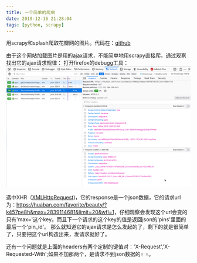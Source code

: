 ```yaml
---
title: 一个简单的爬虫
date: 2019-12-16 21:28:04
tags: [python, scrapy]
---
```


用scrapy和splash爬取花瓣网的图片。代码在：[github](https://github.com/Narlim/picture_spider)
<!--more-->

由于这个网站加载图片是用的[ajax](https://zh.wikipedia.org/wiki/AJAX)请求，不能简单地用scrapy直接爬，通过观察找出它的ajax请求规律：
打开firefox的debugg工具：
![debug](./一个简单的爬虫/a.png)

选中XHR（[XMLHttpRequest](https://zh.wikipedia.org/wiki/XMLHttpRequest))，它的response是一个json数据，它的请求url为：<https://huaban.com/favorite/beauty/?k457pe8h&max=2839114681&limit=20&wfl=1>，仔细观察会发现这个url会变的只有'max='这个key。而且下一个请求的这个key的值是返回json的'pins'里面的最后一个'pin_id'。
那么就知道它的ajax请求是怎么发起的了，剩下的就是很简单了，只要把这个url构造出来，发请求就好了。

还有一个问题就是上面的headers有两个定制的键值对：'X-Request','X-Requested-With';如果不加那两个，是请求不到json数据的= =。
